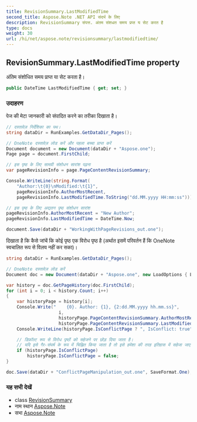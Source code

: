 ```yaml
---
title: RevisionSummary.LastModifiedTime
second_title: Aspose.Note .NET API संदर्भ के लिए
description: RevisionSummary संपत्त. अंतम संशधत समय प्रप्त य सेट करत है
type: docs
weight: 30
url: /hi/net/aspose.note/revisionsummary/lastmodifiedtime/
---
```

## RevisionSummary.LastModifiedTime property

अंतिम संशोधित समय प्राप्त या सेट करता है।

```csharp
public DateTime LastModifiedTime { get; set; }
```

### उदाहरण

पेज की मेटा जानकारी को संपादित करने का तरीका दिखाता है।

```csharp
// दस्तावेज़ निर्देशिका का पथ।
string dataDir = RunExamples.GetDataDir_Pages();

// OneNote दस्तावेज़ लोड करें और पहला बच्चा प्राप्त करें           
Document document = new Document(dataDir + "Aspose.one");
Page page = document.FirstChild;

// इस पृष्ठ के लिए सामग्री संशोधन सारांश पढ़ना
var pageRevisionInfo = page.PageContentRevisionSummary;

Console.WriteLine(string.Format(
    "Author:\t{0}\nModified:\t{1}",
    pageRevisionInfo.AuthorMostRecent,
    pageRevisionInfo.LastModifiedTime.ToString("dd.MM.yyyy HH:mm:ss")));

// इस पृष्ठ के लिए अद्यतन पृष्ठ संशोधन सारांश
pageRevisionInfo.AuthorMostRecent = "New Author";
pageRevisionInfo.LastModifiedTime = DateTime.Now;

document.Save(dataDir + "WorkingWithPageRevisions_out.one");
```

दिखाता है कि कैसे जांचें कि कोई पृष्ठ एक विरोध पृष्ठ है (अर्थात इसमें परिवर्तन हैं कि OneNote स्वचालित रूप से विलय नहीं कर सका)।

```csharp
string dataDir = RunExamples.GetDataDir_Pages();

// OneNote दस्तावेज़ लोड करें
Document doc = new Document(dataDir + "Aspose.one", new LoadOptions { LoadHistory = true });

var history = doc.GetPageHistory(doc.FirstChild);
for (int i = 0; i < history.Count; i++)
{
    var historyPage = history[i];
    Console.Write("    {0}. Author: {1}, {2:dd.MM.yyyy hh.mm.ss}",
                    i,
                    historyPage.PageContentRevisionSummary.AuthorMostRecent,
                    historyPage.PageContentRevisionSummary.LastModifiedTime);
    Console.WriteLine(historyPage.IsConflictPage ? ", IsConflict: true" : string.Empty);

    // डिफ़ॉल्ट रूप से विरोध पृष्ठों को सहेजने पर छोड़ दिया जाता है।
    // यदि इसे गैर-संघर्ष के रूप में चिह्नित किया जाता है तो इसे हमेशा की तरह इतिहास में सहेजा जाएगा।
    if (historyPage.IsConflictPage)
        historyPage.IsConflictPage = false;
}

doc.Save(dataDir + "ConflictPageManipulation_out.one", SaveFormat.One);
```

### यह सभी देखें

* class [RevisionSummary](../)
* नाम स्थान [Aspose.Note](../../revisionsummary/)
* सभा [Aspose.Note](../../../)


